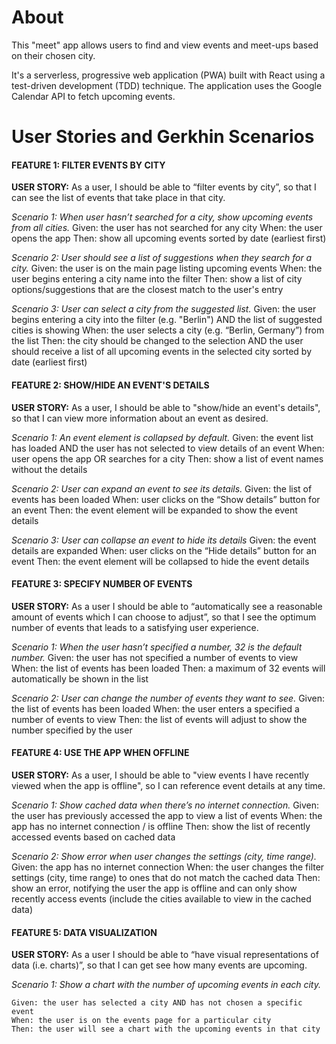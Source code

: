# About
This "meet" app allows users to find and view events and meet-ups based on their chosen city.

It's a serverless, progressive web application (PWA) built with React using a test-driven development (TDD) technique. The application uses the Google Calendar API to fetch upcoming events.

# User Stories and Gerkhin Scenarios

#### FEATURE 1: FILTER EVENTS BY CITY
**USER STORY:** As a user, I should be able to “filter events by city”, so that I can see the list of events that take place in that city.

*Scenario 1: When user hasn’t searched for a city, show upcoming events from all cities.*
Given: the user has not searched for any city
When: the user opens the app
Then: show all upcoming events sorted by date (earliest first)

*Scenario 2: User should see a list of suggestions when they search for a city.*
Given: the user is on the main page listing upcoming events
When: the user begins entering a city name into the filter
Then: show a list of city options/suggestions that are the closest match to the user's entry

*Scenario 3: User can select a city from the suggested list.*
Given: the user begins entering a city into the filter (e.g. "Berlin") AND the list of suggested cities is showing
When: the user selects a city (e.g. “Berlin, Germany”) from the list
Then: the city should be changed to the selection AND the user should receive a list of all upcoming events in the selected city sorted by date (earliest first)

#### FEATURE 2: SHOW/HIDE AN EVENT'S DETAILS
**USER STORY:** As a user, I should be able to "show/hide an event's details", so that I can view more information about an event as desired.

*Scenario 1: An event element is collapsed by default.*
Given: the event list has loaded AND the user has not selected to view details of an event
When: user opens the app OR searches for a city
Then: show a list of event names without the details

*Scenario 2: User can expand an event to see its details.*
Given: the list of events has been loaded
When: user clicks on the “Show details” button for an event
Then: the event element will be expanded to show the event details

*Scenario 3: User can collapse an event to hide its details*
Given: the event details are expanded
When: user clicks on the “Hide details” button for an event
Then: the event element will be collapsed to hide the event details

#### FEATURE 3: SPECIFY NUMBER OF EVENTS
**USER STORY:** As a user I should be able to “automatically see a reasonable amount of events which I can choose to adjust”, so that I see the optimum number of events that leads to a satisfying user experience.

*Scenario 1: When the user hasn’t specified a number, 32 is the default number.*
Given: the user has not specified a number of events to view
When: the list of events has been loaded
Then: a maximum of 32 events will automatically be shown in the list

*Scenario 2: User can change the number of events they want to see.*
Given: the list of events has been loaded
When: the user enters a specified a number of events to view
Then: the list of events will adjust to show the number specified by the user

#### FEATURE 4: USE THE APP WHEN OFFLINE
**USER STORY:** As a user, I should be able to "view events I have recently viewed when the app is offline", so I can reference event details at any time.

*Scenario 1: Show cached data when there’s no internet connection.*
Given: the user has previously accessed the app to view a list of events
When: the app has no internet connection / is offline
Then: show the list of recently accessed events based on cached data

*Scenario 2: Show error when user changes the settings (city, time range).*
Given: the app has no internet connection
When: the user changes the filter settings (city, time range) to ones that do not match the cached data
Then: show an error, notifying the user the app is offline and can only show recently access events (include the cities available to view in the cached data)

#### FEATURE 5: DATA VISUALIZATION
**USER STORY:** As a user I should be able to “have visual representations of data (i.e. charts)”, so that I can get see how many events are upcoming.

*Scenario 1: Show a chart with the number of upcoming events in each city.*
```
Given: the user has selected a city AND has not chosen a specific event
When: the user is on the events page for a particular city
Then: the user will see a chart with the upcoming events in that city
```

